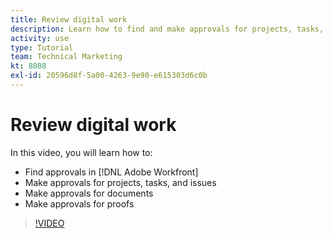 ```yaml
---
title: Review digital work
description: Learn how to find and make approvals for projects, tasks, issues, documents, and proofs in [!DNL Adobe Workfront].
activity: use
type: Tutorial
team: Technical Marketing
kt: 8808
exl-id: 20596d8f-5a00-4263-9e90-e615303d6c0b
---
```

# Review digital work

In this video, you will learn how to:

* Find approvals in [!DNL Adobe Workfront]
* Make approvals for projects, tasks, and issues
* Make approvals for documents
* Make approvals for proofs

>[!VIDEO](https://video.tv.adobe.com/v/335108/?quality=12)

<!---
learn more URLS
Approving work
Home area for Reviewers
Guides
Home overview for Reviewers
Issue page overview
--->
